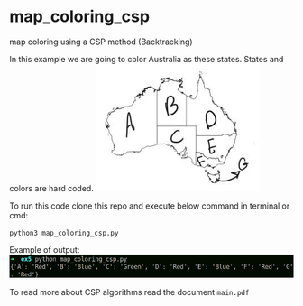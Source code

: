 # map_coloring_csp
map coloring using a CSP method (Backtracking)

In this example we are going to color Australia as these states. States and colors are hard coded. 
![alt text](https://github.com/ahforoughi/map_coloring_csp/blob/main/2.jpg)

To run this code clone this repo and execute below command in terminal or cmd:
```
python3 map_coloring_csp.py
```
Example of output:
![alt text](https://github.com/ahforoughi/map_coloring_csp/blob/main/Screenshot%20from%202021-04-30%2022-41-43.png)



To read more about CSP algorithms read the document `main.pdf`
